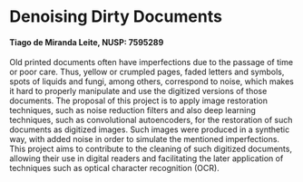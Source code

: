 # Denoising Dirty Documents
#### Tiago de Miranda Leite, NUSP: 7595289

Old printed documents often have imperfections due to the passage of time or poor care. Thus, yellow or crumpled pages, faded letters and symbols, spots of liquids and fungi, among others, correspond to noise, which makes it hard to properly manipulate and use the digitized versions of those documents. The proposal of this project is to apply image restoration techniques, such as noise reduction filters and also deep learning techniques, such as convolutional autoencoders, for the restoration of such documents as digitized images. Such images were produced in a synthetic way, with added noise in order to simulate the mentioned imperfections. This project aims to contribute to the cleaning of such digitized documents, allowing their use in digital readers and facilitating the later application of techniques such as optical character recognition (OCR).
